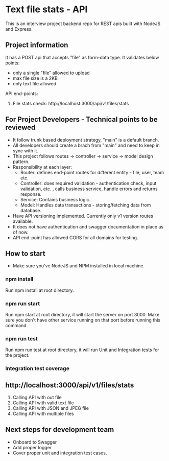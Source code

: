# Text file stats - API

This is an interview project backend repo for REST apis built with NodeJS and Express.

## Project information

It has a POST api that accepts "file" as form-data type.
It validates below points:

- only a single "file" allowed to upload
- max file size is a 2KB
- only text file allowed

API end-points:

1. File stats check: http://localhost:3000/api/v1/files/stats

## For Project Developers - Technical points to be reviewed

- It follow trunk based deployment strategy, "main" is a default branch.
- All developers should create a brach from "main" and need to keep in sync with it.
- This project follows routes -> controller -> service -> model design pattern.
- Responsibility at each layer:
  - Router: defines end-point routes for different entity - file, user, team etc.
  - Controller: does required validation - authentication check, input validation, etc. , calls business service, handle errors and returns response.
  - Service: Contains business logic.
  - Model: Handles data transactions - storing/fetching data from database.
- Have API versioning implemented. Currently only v1 version routes available.
- It does not have authentication and swagger documentation in place as of now.
- API end-point has allowed CORS for all domains for testing.

## How to start

- Make sure you've NodeJS and NPM installed in local machine.

### npm install

Run npm install at root directory.

### npm run start

Run npm start at root directory, it will start the server on port 3000.
Make sure you don't have other service running on that port before running this command.

### npm run test

Run npm run test at root directory, it will run Unit and Integration tests for the project.

### Integration test coverage

## http://localhost:3000/api/v1/files/stats

1. Calling API with out file
2. Calling API with valid text file
3. Calling API with JSON and JPEG file
4. Calling API with multiple files

## Next steps for development team

- Onboard to Swagger
- Add proper logger
- Cover proper unit and integration test cases.
